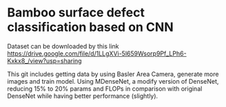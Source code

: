 # Bamboo surface defect classification based on CNN

Dataset can be downloaded by this link
https://drive.google.com/file/d/1LLgXVi-5l659Wsorp9Pf_LPh6-Kxkx8_/view?usp=sharing

This git includes getting data by using Basler Area Camera, generate more images and train model.
Using MDenseNet, a modify version of DenseNet, reducing 15% to 20% params and FLOPs in comparison with original DenseNet while having better performance (slightly).

